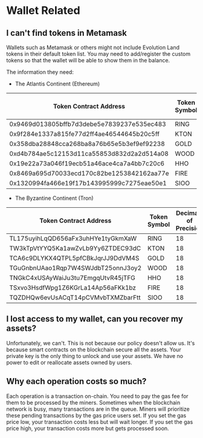 # Wallet Related

## I can't find tokens in Metamask

Wallets such as Metamask or others might not include Evolution Land tokens in their default token list.  You may need to add/register the custom tokens so that the wallet will be able to show them in the balance.  

The information they need:

- The Atlantis Continent (Ethereum)

| Token Contract Address                     | Token Symbol | Decimals of Precision |
| ------------------------------------------ | ------------ | --------------------- |
| 0x9469d013805bffb7d3debe5e7839237e535ec483 | RING         | 18                    |
| 0x9f284e1337a815fe77d2ff4ae46544645b20c5ff | KTON         | 18                    |
| 0x358dba28848cca268ba8a76b65e5b3ef9ef92238 | GOLD         | 18                    |
| 0xd4b784ae5c12153d11ca55853d832d2a2d514a08 | WOOD         | 18                    |
| 0x19e22a73a046f19ecb51a46ace4ca7a4bb7c20c6 | HHO          | 18                    |
| 0x8469a695d70033ecd170c82be1253842162aa77e | FIRE         | 18                    |
| 0x1320994fa466e19f17b143995999c7275eae50e1 | SIOO         | 18                    |

- The Byzantine Continent (Tron)

| Token Contract Address             | Token Symbol | Decimals of Precision |
| ---------------------------------- | ------------ | --------------------- |
| TL175uyihLqQD656aFx3uhHYe1tyGkmXaW | RING         | 18                    |
| TW3kTpVtYYQ5Ka1awZvLb9Yy6ZTDEC93dC | KTON         | 18                    |
| TCA6c9DLYKX4QTPL5pfCBkJqrJJ9DdVM4S | GOLD         | 18                    |
| TGuGnbnUAao1Rqp7W4SWJdbT25onnJ3oy2 | WOOD         | 18                    |
| TNGkC4xUSAyWaiJu3tu7EmgqUtvR45jTFG | HHO          | 18                    |
| TSxvo3HsdfWpg1Z6KGrLa14Ap56aFKk1bz | FIRE         | 18                    |
| TQZDHQw6evUsACqT14pCVMvbTXMZbarFtt | SIOO         | 18                    |

## I lost access to my wallet, can you recover my assets?

Unfortunately, we can't. This is not because our policy doesn't allow us. It's because smart contracts on the blockchain secure all the assets. Your private key is the only thing to unlock and use your assets. We have no power to edit or reallocate assets owned by users.

## Why each operation costs so much?

Each operation is a transaction on-chain. You need to pay the gas fee for them to be processed by the miners. Sometimes when the blockchain network is busy, many transactions are in the queue. Miners will prioritize these pending transactions by the gas price users set. If you set the gas price low, your transaction costs less but will wait longer. If you set the gas price high, your transaction costs more but gets processed soon.

